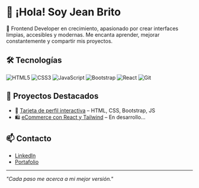 # 👋 ¡Hola! Soy Jean Brito

🎯 Frontend Developer en crecimiento, apasionado por crear interfaces limpias, accesibles y modernas. Me encanta aprender, mejorar constantemente y compartir mis proyectos.

## 🛠️ Tecnologías

![HTML5](https://img.shields.io/badge/HTML-E34F26?style=flat&logo=html5&logoColor=white)
![CSS3](https://img.shields.io/badge/CSS-1572B6?style=flat&logo=css3&logoColor=white)
![JavaScript](https://img.shields.io/badge/JavaScript-F7DF1E?style=flat&logo=javascript&logoColor=black)
![Bootstrap](https://img.shields.io/badge/Bootstrap-7952B3?style=flat&logo=bootstrap&logoColor=white)
![React](https://img.shields.io/badge/React-61DAFB?style=flat&logo=react&logoColor=black)
![Git](https://img.shields.io/badge/Git-F05032?style=flat&logo=git&logoColor=white)

## 🚀 Proyectos Destacados

- 🎴 [Tarjeta de perfil interactiva](https://jbritoc17.github.io/proyecto-tarjeta) – HTML, CSS, Bootstrap, JS  
- 🛍️ [eCommerce con React y Tailwind](#) – En desarrollo...

## 📫 Contacto

- [LinkedIn](https://www.linkedin.com/in/jean-carlos-augusto-brito-cuesta-396a50241/)
- [Portafolio](https://portafoliojkdev.netlify.app/)

---

*"Cada paso me acerca a mi mejor versión."*
